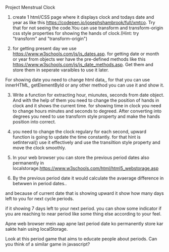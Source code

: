 Project Menstrual Clock

1. create 1 html/CSS page where it displays clock and todays date and year as like this https://codepen.io/josephshambrook/full/xmtco.
Try that for not seeing the code.You can use transform and transform-origin css style properties for showing the hands of clock.(Hint: try "transform" and "transform-origin")

2. for getting present day we use https://www.w3schools.com/js/js_dates.asp.
for getting date or month or year from objects wer have the pre-defined methods
like this https://www.w3schools.com/js/js_date_methods.asp. Get them and store them in seperate varaibles to use it later.

For showing date you need to change html data,, for that you can use innerHTML, getElementById or any other method you can use it and show it.


3. Write a function for extracting hour, miunutes, seconds from date object. And with the help of them you need to change the position of hands in clock and it shows the current time. for showing time in clock you need to change hours minutes and seconds to degreed. After converting into degrees you need to use transform style property and make the hands position into correct.

4. you need to change the clock regulary for each second, upward function is going to update the time constantly. for that hint is setInterval() use it effectively and use the transiltion style property and move the clock smoothly.

5. In your web browser you can store the previous period dates also permanently in localstorage.https://www.w3schools.com/html/html5_webstorage.asp

6. By the previous period date it would calculate the avaerage difference in betwwen in period dates..


and because of current date that is showing upward it show how many days left to you for next cycle periods.

if it showing 7 days left to your next period. you can show some indicator if you are reaching to near period like some thing else according to your feel.


Apne web browser mein aap apne last period date ko permanently store kar sakte hain using localStorage.

Look at this period game that aims to educate people about periods. Can you think of a similar game in javascript?